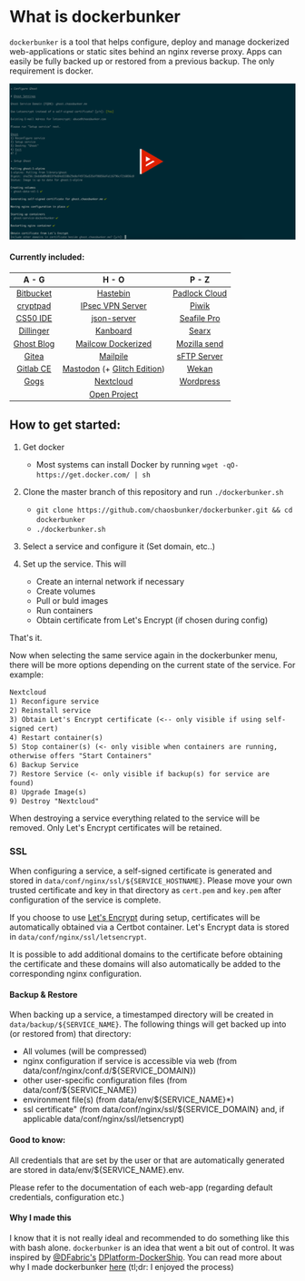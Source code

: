 # What is dockerbunker

`dockerbunker` is a tool that helps configure, deploy and manage dockerized web-applications or static sites behind an nginx reverse proxy. Apps can easily be fully backed up or restored from a previous backup. The only requirement is docker.

[![asciicast](preview.png "dockerbunker asciicast preview")](https://asciinema.org/a/PGkj249ZRCtYKKSmpgqymBWmh)

#### Currently included:

| A - G        | H - O           | P - Z  |
| :-------------: |:-------------:| :-----:|
|[Bitbucket](https://www.atlassian.com/software/bitbucket)|[Hastebin](https://hastebin.com/about.md)|[Padlock Cloud](https://github.com/padlock/padlock-cloud)|
|[cryptpad](https://cryptpad.fr/)|[IPsec VPN Server](https://github.com/hwdsl2/docker-ipsec-vpn-server)|[Piwik](https://github.com/piwik/piwik)|
|[CS50 IDE](https://manual.cs50.net/ide/offline)|[json-server](https://github.com/typicode/json-server)|[Seafile Pro](https://github.com/haiwen/seafile)|
|[Dillinger](https://dillinger.io/)|[Kanboard](https://kanboard.net/)| [Searx](https://github.com/asciimoo/searx.git)|
|[Ghost Blog](https://ghost.org/)|[Mailcow Dockerized](https://github.com/mailcow/mailcow-dockerized)|[Mozilla send](https://send.firefox.com/)|
|[Gitea](https://gitea.io/en-us/)|[Mailpile](https://www.mailpile.is/)|[sFTP Server](https://github.com/atmoz/sftp)|
|[Gitlab CE](https://gitlab.com/)|[Mastodon](https://github.com/tootsuite/mastodon) (+ [Glitch Edition](https://github.com/glitch-soc/mastodon))|[Wekan](https://wekan.github.io/)
|[Gogs](https://gogs.io/)|[Nextcloud](https://github.com/nextcloud/docker)|[Wordpress](https://wordpress.org/)
||[Open Project](https://www.openproject.org/)||

## How to get started:

1. Get docker

    - Most systems can install Docker by running `wget -qO- https://get.docker.com/ | sh`

3. Clone the master branch of this repository and run `./dockerbunker.sh`

    - `git clone https://github.com/chaosbunker/dockerbunker.git && cd dockerbunker`
	- `./dockerbunker.sh`

4. Select a service and configure it (Set domain, etc..)

5. Set up the service. This will
	- Create an internal network if necessary
	- Create volumes
	- Pull or buld images
	- Run containers
	- Obtain certificate from Let's Encrypt (if chosen during config)

That's it.

Now when selecting the same service again in the dockerbunker menu, there will be more options depending on the current state of the service. For example:
```
Nextcloud
1) Reconfigure service
2) Reinstall service
3) Obtain Let's Encrypt certificate (<-- only visible if using self-signed cert)
4) Restart container(s)
5) Stop container(s) (<- only visible when containers are running, otherwise offers "Start Containers"
6) Backup Service
7) Restore Service (<- only visible if backup(s) for service are found)
8) Upgrade Image(s)
9) Destroy "Nextcloud"
```

When destroying a service everything related to the service will be removed. Only Let's Encrypt certificates will be retained.

### SSL

When configuring a service, a self-signed certificate is generated and stored in `data/conf/nginx/ssl/${SERVICE_HOSTNAME}`. Please move your own trusted certificate and key in that directory as `cert.pem` and `key.pem` after configuration of the service is complete.

If you choose to use [Let's Encrypt](https://letsencrypt.org/) during setup, certificates will be automatically obtained via a Certbot container. Let's Encrypt data is stored in `data/conf/nginx/ssl/letsencrypt`.

It is possible to add additional domains to the certificate before obtaining the certificate and these domains will also automatically be added to the corresponding nginx configuration.

#### Backup & Restore

When backing up a service, a timestamped directory will be created in `data/backup/${SERVICE_NAME}`. The following things will get backed up into (or restored from) that directory: 

- All volumes (will be compressed)
- nginx configuration if service is accessible via web (from data/conf/nginx/conf.d/${SERVICE_DOMAIN})
- other user-specific configuration files (from data/conf/${SERVICE_NAME})
- environment file(s) (from data/env/${SERVICE_NAME}*)
- ssl certificate" (from data/conf/nginx/ssl/${SERVICE_DOMAIN} and, if applicable data/conf/nginx/ssl/letsencrypt)

#### Good to know:
All credentials that are set by the user or that are automatically generated are stored in data/env/${SERVICE_NAME}.env.

Please refer to the documentation of each web-app (regarding default credentials, configuration etc.)

#### Why I made this

I know that it is not really ideal and recommended to do something like this with bash alone. `dockerbunker` is an idea that went a bit out of control. It was inspired by [@DFabric's](https://github.com/DFabric/) [DPlatform-DockerShip](https://github.com/DFabric/DPlatform-DockerShip). You can read more about why I made dockerbunker [here](https://chaosbunker.com/projects/tech/dockerbunker) (tl;dr: I enjoyed the process)
